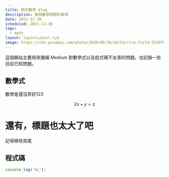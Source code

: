 ```yaml
---
title: 新的數學 blog
description: 會放數學相關的事情
date: 2021-12-30
scheduled: 2021-12-30
tags:
  - math
layout: layouts/post.njk
image: https://cdn.pixabay.com/photo/2020/08/30/20/54/rice-field-5530707_1280.jpg
---
```


這個網站主要用來彌補 Medium 對數學式以及程式碼不友善的問題。也記錄一些目前已知問題。

## 數學式

數學是還沒弄好123

$$ 2x+y=z $$

# 還有，標題也太大了吧

記得移除頁尾

## 程式碼

```js
console.log('hi');
```
